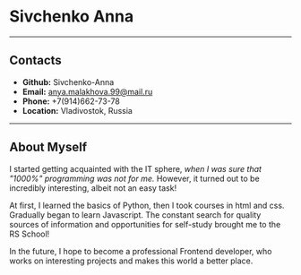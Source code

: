 # Sivchenko Anna
*******
## Contacts
* **Github:** Sivchenko-Anna
* **Email:** anya.malakhova.99@mail.ru
* **Phone:** +7(914)662-73-78
* **Location:** Vladivostok, Russia
*******
## About Myself
I started getting acquainted with the IT sphere, *when I was sure that "1000%" programming was not for me.* However, it turned out to be incredibly interesting, albeit not an easy task!

At first, I learned the basics of Python, then I took courses in html and css. Gradually began to learn Javascript. The constant search for quality sources of information and opportunities for self-study brought me to the RS School!

In the future, I hope to become a professional Frontend developer, who works on interesting projects and makes this world a better place.
